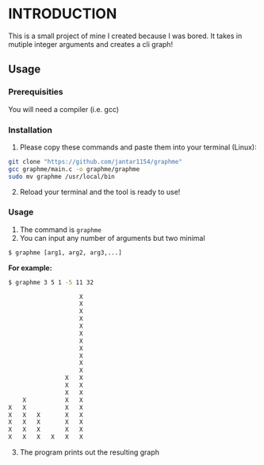 # INTRODUCTION
This is a small project of mine I created because I was bored. It takes in mutiple integer arguments and creates a cli graph!

## Usage
### Prerequisities
You will need a compiler (i.e. gcc)

### Installation
1. Please copy these commands and paste them into your terminal (Linux):
```bash
git clone "https://github.com/jantar1154/graphme"
gcc graphme/main.c -o graphme/graphme
sudo mv graphme /usr/local/bin
```
2. Reload your terminal and the tool is ready to use!

### Usage
1. The command is ```graphme```
2. You can input any number of arguments but two minimal
```bash
$ graphme [arg1, arg2, arg3,...]
```
**For example:**
```bash
$ graphme 3 5 1 -5 11 32

                    X   
                    X   
                    X   
                    X   
                    X   
                    X   
                    X   
                    X   
                    X   
                    X   
                    X   
                X   X   
                X   X   
                X   X   
    X           X   X   
X   X           X   X   
X   X   X       X   X   
X   X   X       X   X   
X   X   X       X   X   
X   X   X   X   X   X  
```
3. The program prints out the resulting graph
